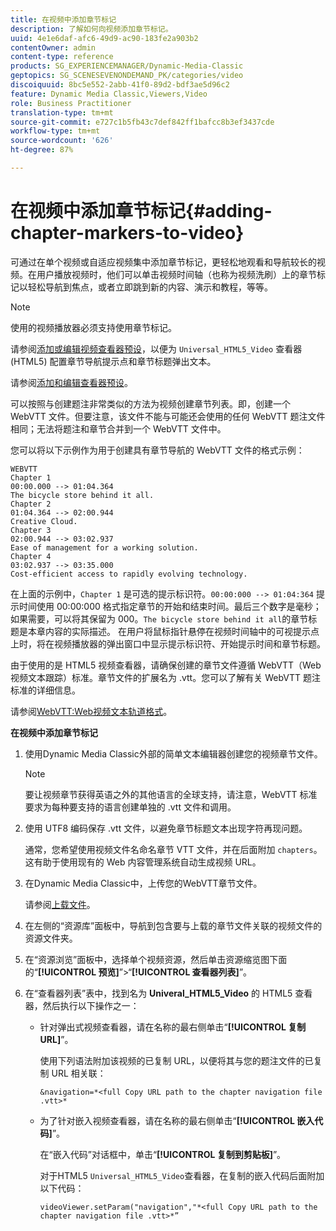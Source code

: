 ```yaml
---
title: 在视频中添加章节标记
description: 了解如何向视频添加章节标记。
uuid: 4e1e6daf-afc6-49d9-ac90-183fe2a903b2
contentOwner: admin
content-type: reference
products: SG_EXPERIENCEMANAGER/Dynamic-Media-Classic
geptopics: SG_SCENESEVENONDEMAND_PK/categories/video
discoiquuid: 8bc5e552-2abb-41f0-89d2-bdf3ae5d96c2
feature: Dynamic Media Classic,Viewers,Video
role: Business Practitioner
translation-type: tm+mt
source-git-commit: e727c1b5fb43c7def842ff1bafcc8b3ef3437cde
workflow-type: tm+mt
source-wordcount: '626'
ht-degree: 87%

---
```



# 在视频中添加章节标记{#adding-chapter-markers-to-video}

可通过在单个视频或自适应视频集中添加章节标记，更轻松地观看和导航较长的视频。在用户播放视频时，他们可以单击视频时间轴（也称为视频洗刷）上的章节标记以轻松导航到焦点，或者立即跳到新的内容、演示和教程，等等。

>[!NOTE]
>
>使用的视频播放器必须支持使用章节标记。

请参阅[添加或编辑视频查看器预设](previewing-videos-video-viewer.md#adding_or_editing_a_video_viewer_preset)，以便为 `Universal_HTML5_Video` 查看器 (HTML5) 配置章节导航提示点和章节标题弹出文本。

请参阅[添加和编辑查看器预设](application-setup.md#adding_and_editing_viewer_presets)。

可以按照与创建题注非常类似的方法为视频创建章节列表。即，创建一个 WebVTT 文件。但要注意，该文件不能与可能还会使用的任何 WebVTT 题注文件相同；无法将题注和章节合并到一个 WebVTT 文件中。

您可以将以下示例作为用于创建具有章节导航的 WebVTT 文件的格式示例：

```as3
WEBVTT 
Chapter 1 
00:00.000 --> 01:04.364 
The bicycle store behind it all. 
Chapter 2 
01:04.364 --> 02:00.944 
Creative Cloud. 
Chapter 3 
02:00.944 --> 03:02.937 
Ease of management for a working solution. 
Chapter 4 
03:02.937 --> 03:35.000 
Cost-efficient access to rapidly evolving technology.
```

在上面的示例中，`Chapter 1` 是可选的提示标识符。`00:00:000 --> 01:04:364` 提示时间使用 00:00:000 格式指定章节的开始和结束时间。最后三个数字是毫秒；如果需要，可以将其保留为 000。`The bicycle store behind it all`的章节标题是本章内容的实际描述。 在用户将鼠标指针悬停在视频时间轴中的可视提示点上时，将在视频播放器的弹出窗口中显示提示标识符、开始提示时间和章节标题。

由于使用的是 HTML5 视频查看器，请确保创建的章节文件遵循 WebVTT（Web 视频文本跟踪）标准。章节文件的扩展名为 .vtt。您可以了解有关 WebVTT 题注标准的详细信息。

请参阅[WebVTT:Web视频文本轨道格式](https://dev.w3.org/html5/webvtt/)。

**在视频中添加章节标记**

1. 使用Dynamic Media Classic外部的简单文本编辑器创建您的视频章节文件。

   >[!NOTE]
   >
   >要让视频章节获得英语之外的其他语言的全球支持，请注意，WebVTT 标准要求为每种要支持的语言创建单独的 .vtt 文件和调用。

1. 使用 UTF8 编码保存 .vtt 文件，以避免章节标题文本出现字符再现问题。

   通常，您希望使用视频文件名命名章节 VTT 文件，并在后面附加 `chapters`。这有助于使用现有的 Web 内容管理系统自动生成视频 URL。

1. 在Dynamic Media Classic中，上传您的WebVTT章节文件。

   请参阅[上载文件](uploading-files.md#uploading_files)。

1. 在左侧的“资源库”面板中，导航到包含要与上载的章节文件关联的视频文件的资源文件夹。
1. 在“资源浏览”面板中，选择单个视频资源，然后单击资源缩览图下面的“**[!UICONTROL 预览]**”>“**[!UICONTROL 查看器列表]**”。
1. 在“查看器列表”表中，找到名为 **Univeral_HTML5_Video** 的 HTML5 查看器，然后执行以下操作之一：

   * 针对弹出式视频查看器，请在名称的最右侧单击“**[!UICONTROL 复制 URL]**”。

      使用下列语法附加该视频的已复制 URL，以便将其与您的题注文件的已复制 URL 相关联：

      `&navigation=*<full Copy URL path to the chapter navigation file .vtt>*`

   * 为了针对嵌入视频查看器，请在名称的最右侧单击“**[!UICONTROL 嵌入代码]**”。

      在“嵌入代码”对话框中，单击“**[!UICONTROL 复制到剪贴板]**”。

      对于HTML5 `Universal_HTML5_Video`查看器，在复制的嵌入代码后面附加以下代码：

      `videoViewer.setParam("navigation","*<full Copy URL path to the chapter navigation file .vtt>*”`

